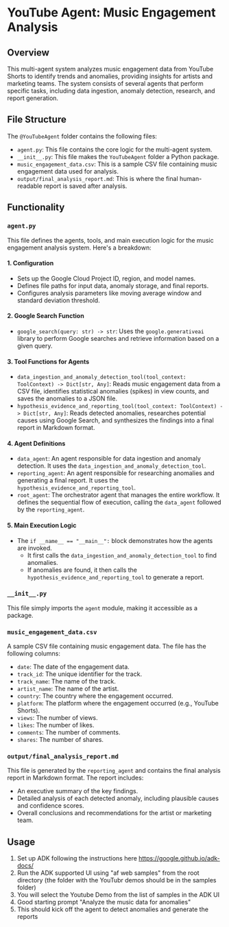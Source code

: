 # YouTube Agent: Music Engagement Analysis

## Overview

This multi-agent system analyzes music engagement data from YouTube Shorts to identify trends and anomalies, providing insights for artists and marketing teams. The system consists of several agents that perform specific tasks, including data ingestion, anomaly detection, research, and report generation.

## File Structure

The `@YouTubeAgent` folder contains the following files:

-   `agent.py`: This file contains the core logic for the multi-agent system.
-   `__init__.py`: This file makes the `YouTubeAgent` folder a Python package.
-   `music_engagement_data.csv`: This is a sample CSV file containing music engagement data used for analysis.
-   `output/final_analysis_report.md`: This is where the final human-readable report is saved after analysis.

## Functionality

### `agent.py`

This file defines the agents, tools, and main execution logic for the music engagement analysis system. Here's a breakdown:

#### 1. Configuration
*   Sets up the Google Cloud Project ID, region, and model names.
*   Defines file paths for input data, anomaly storage, and final reports.
*   Configures analysis parameters like moving average window and standard deviation threshold.

#### 2. Google Search Function
*   `google_search(query: str) -> str`: Uses the `google.generativeai` library to perform Google searches and retrieve information based on a given query.

#### 3. Tool Functions for Agents
*   `data_ingestion_and_anomaly_detection_tool(tool_context: ToolContext) -> Dict[str, Any]`: Reads music engagement data from a CSV file, identifies statistical anomalies (spikes) in view counts, and saves the anomalies to a JSON file.
*   `hypothesis_evidence_and_reporting_tool(tool_context: ToolContext) -> Dict[str, Any]`: Reads detected anomalies, researches potential causes using Google Search, and synthesizes the findings into a final report in Markdown format.

#### 4. Agent Definitions
*   `data_agent`: An agent responsible for data ingestion and anomaly detection. It uses the `data_ingestion_and_anomaly_detection_tool`.
*   `reporting_agent`: An agent responsible for researching anomalies and generating a final report. It uses the `hypothesis_evidence_and_reporting_tool`.
*   `root_agent`: The orchestrator agent that manages the entire workflow. It defines the sequential flow of execution, calling the `data_agent` followed by the `reporting_agent`.

#### 5. Main Execution Logic
*   The `if __name__ == "__main__":` block demonstrates how the agents are invoked.
    *   It first calls the `data_ingestion_and_anomaly_detection_tool` to find anomalies.
    *   If anomalies are found, it then calls the `hypothesis_evidence_and_reporting_tool` to generate a report.

### `__init__.py`

This file simply imports the `agent` module, making it accessible as a package.

### `music_engagement_data.csv`

A sample CSV file containing music engagement data. The file has the following columns:

*   `date`: The date of the engagement data.
*   `track_id`: The unique identifier for the track.
*   `track_name`: The name of the track.
*   `artist_name`: The name of the artist.
*   `country`: The country where the engagement occurred.
*   `platform`: The platform where the engagement occurred (e.g., YouTube Shorts).
*   `views`: The number of views.
*   `likes`: The number of likes.
*   `comments`: The number of comments.
*   `shares`: The number of shares.

### `output/final_analysis_report.md`

This file is generated by the `reporting_agent` and contains the final analysis report in Markdown format. The report includes:

*   An executive summary of the key findings.
*   Detailed analysis of each detected anomaly, including plausible causes and confidence scores.
*   Overall conclusions and recommendations for the artist or marketing team.

## Usage

1.  Set up ADK following the instructions here https://google.github.io/adk-docs/
2. Run the ADK supported UI using "af web samples" from the root directory (the folder with the YouTubr demos should be in the samples folder)
3. You will select the Youtube Demo from the list of samples in the ADK UI
4. Good starting prompt "Analyze the music data for anomalies"
5. This should kick off the agent to detect anomalies and generate the reports
